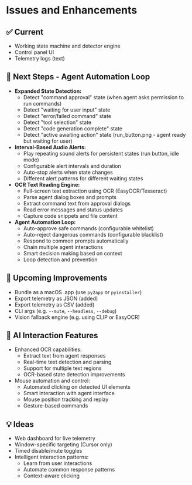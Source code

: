 # Issues and Enhancements

## ✅ Current
- Working state machine and detector engine
- Control panel UI
- Telemetry logs (text)

## 🚀 Next Steps - Agent Automation Loop
- **Expanded State Detection:**
  - Detect "command approval" state (when agent asks permission to run commands)
  - Detect "waiting for user input" state
  - Detect "error/failed command" state
  - Detect "tool selection" state
  - Detect "code generation complete" state
  - Detect "active awaiting action" state (run_button.png - agent ready but waiting for user)
- **Interval-Based Audio Alerts:**
  - Play repeating sound alerts for persistent states (run button, idle mode)
  - Configurable alert intervals and duration
  - Auto-stop alerts when state changes
  - Different alert patterns for different waiting states
- **OCR Text Reading Engine:**
  - Full-screen text extraction using OCR (EasyOCR/Tesseract)
  - Parse agent dialog boxes and prompts
  - Extract command text from approval dialogs
  - Read error messages and status updates
  - Capture code snippets and file content
- **Agent Automation Loop:**
  - Auto-approve safe commands (configurable whitelist)
  - Auto-reject dangerous commands (configurable blacklist)
  - Respond to common prompts automatically
  - Chain multiple agent interactions
  - Smart decision making based on context
  - Loop detection and prevention

## 🧪 Upcoming Improvements
- Bundle as a macOS .app (use `py2app` or `pyinstaller`)
- Export telemetry as JSON (added)
- Export telemetry as CSV (added)
- CLI args (e.g. `--mute`, `--headless`, `--debug`)
- Vision fallback engine (e.g. using CLIP or EasyOCR)

## 🤖 AI Interaction Features
- Enhanced OCR capabilities:
  - Extract text from agent responses
  - Real-time text detection and parsing
  - Support for multiple text regions
  - OCR-based state detection improvements
- Mouse automation and control:
  - Automated clicking on detected UI elements
  - Smart interaction with agent interface
  - Mouse position tracking and replay
  - Gesture-based commands

## 💡 Ideas
- Web dashboard for live telemetry
- Window-specific targeting (Cursor only)
- Timed disable/mute toggles
- Intelligent interaction patterns:
  - Learn from user interactions
  - Automate common response patterns
  - Context-aware clicking
